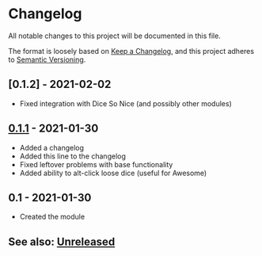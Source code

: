 # Changelog
All notable changes to this project will be documented in this file.

The format is loosely based on [Keep a Changelog](https://keepachangelog.com/en/1.0.0/),
and this project adheres to [Semantic Versioning](https://semver.org/spec/v2.0.0.html).

## [0.1.2] - 2021-02-02
- Fixed integration with Dice So Nice (and possibly other modules)

## [0.1.1] - 2021-01-30
- Added a changelog
- Added this line to the changelog
- Fixed leftover problems with base functionality
- Added ability to alt-click loose dice (useful for Awesome)

## 0.1 - 2021-01-30
- Created the module

## See also: [Unreleased]

[Unreleased]: https://github.com/itamarcu/one-roll-engine/compare/0.1.1...HEAD
[0.1.1]: https://github.com/itamarcu/one-roll-engine/compare/0.1...0.1.1
